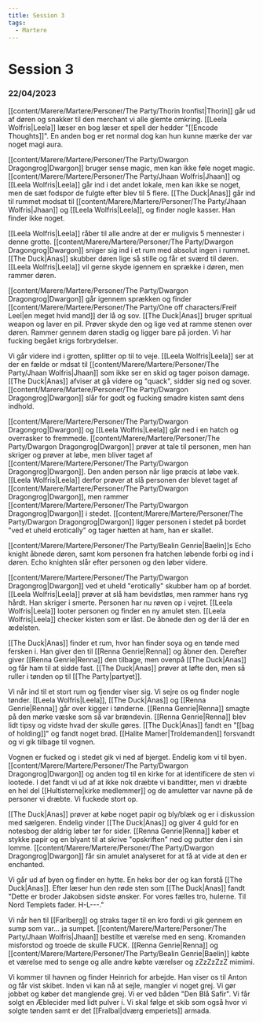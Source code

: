 ```yaml
---
title: Session 3
tags:
  - Martere
---
```

# Session 3
### 22/04/2023

[[content/Marere/Martere/Personer/The Party/Thorin Ironfist|Thorin]] går ud af døren og snakker til den merchant vi alle glemte omkring.
[[Leela Wolfris|Leela]] læser en bog læser et spell der hedder "[[Encode Thoughts]]". 
En anden bog er ret normal dog kan hun kunne mærke der var noget magi aura.

[[content/Marere/Martere/Personer/The Party/Dwargon Dragongrog|Dwargon]] bruger sense magic, men kan ikke føle noget magic. [[content/Marere/Martere/Personer/The Party/Jhaan Wolfris|Jhaan]] og [[Leela Wolfris|Leela]] går ind i det andet lokale, men kan ikke se noget, men de sæt fodspor de fulgte efter blev til 5 flere.
[[The Duck|Anas]] går ind til rummet modsat til [[content/Marere/Martere/Personer/The Party/Jhaan Wolfris|Jhaan]] og [[Leela Wolfris|Leela]], og finder nogle kasser. Han finder ikke noget.

[[Leela Wolfris|Leela]] råber til alle andre at der er muligvis 5 mennester i denne grotte.
[[content/Marere/Martere/Personer/The Party/Dwargon Dragongrog|Dwargon]] sniger sig ind i et rum med absolut ingen i rummet. 
[[The Duck|Anas]] skubber døren lige så stille og får et sværd til døren. [[Leela Wolfris|Leela]] vil gerne skyde igennem en sprække i døren, men rammer døren.

[[content/Marere/Martere/Personer/The Party/Dwargon Dragongrog|Dwargon]] går igennem sprækken og finder [[content/Marere/Martere/Personer/The Party/One off characters/Freif Leel|en meget hvid mand]] der lå og sov. 
[[The Duck|Anas]] bruger spritual weapon og laver en pil. Prøver skyde den og lige ved at ramme stenen over døren. Rammer gennem døren stadig og ligger bare på jorden. Vi har fucking begået krigs forbrydelser.

Vi går videre ind i grotten, splitter op til to veje. [[Leela Wolfris|Leela]] ser at der en fælde or mdsat til [[content/Marere/Martere/Personer/The Party/Jhaan Wolfris|Jhaan]] som ikke ser en skid og tager poison damage.
[[The Duck|Anas]] afviser at gå videre og "quack", sidder sig ned og sover.
[[content/Marere/Martere/Personer/The Party/Dwargon Dragongrog|Dwargon]] slår for godt og fucking smadre kisten samt dens indhold.

[[content/Marere/Martere/Personer/The Party/Dwargon Dragongrog|Dwargon]] og [[Leela Wolfris|Leela]] går ned i en hatch og overrasker to fremmede. [[content/Marere/Martere/Personer/The Party/Dwargon Dragongrog|Dwargon]] prøver at tale til personen, men han skriger og prøver at løbe, men bliver taget af [[content/Marere/Martere/Personer/The Party/Dwargon Dragongrog|Dwargon]]. Den anden person når lige præcis at løbe væk. [[Leela Wolfris|Leela]] derfor prøver at slå personen der blevet taget af [[content/Marere/Martere/Personer/The Party/Dwargon Dragongrog|Dwargon]], men rammer [[content/Marere/Martere/Personer/The Party/Dwargon Dragongrog|Dwargon]] i stedet. [[content/Marere/Martere/Personer/The Party/Dwargon Dragongrog|Dwargon]] ligger personen i stedet på bordet "ved et uheld erotically" og tager hætten at ham, han er skallet.

[[content/Marere/Martere/Personer/The Party/Bealin Genrie|Baelin]]s Echo knight åbnede døren, samt kom personen fra hatchen løbende forbi og ind i døren. Echo knighten slår efter personen og den løber videre.

[[content/Marere/Martere/Personer/The Party/Dwargon Dragongrog|Dwargon]] ved et uheld "erotically" skubber ham op af bordet. [[Leela Wolfris|Leela]] prøver at slå ham bevidstløs, men rammer hans ryg hårdt. Han skriger i smerte. Personen har nu røven op i vejret. [[Leela Wolfris|Leela]] looter personen og finder en ny amulet sten. [[Leela Wolfris|Leela]] checker kisten som er låst. De åbnede den og der lå der en ædelsten.

[[The Duck|Anas]] finder et rum, hvor han finder soya og en tønde med fersken i. Han giver den til [[Renna Genrie|Renna]] og åbner den. Derefter giver [[Renna Genrie|Renna]] den tilbage, men ovenpå [[The Duck|Anas]] og får ham til at sidde fast. [[The Duck|Anas]] prøver at løfte den, men så ruller i tønden op til [[The Party|partyet]].

Vi når ind til et stort rum og fjender viser sig. Vi sejre os og finder nogle tønder. [[Leela Wolfris|Leela]], [[The Duck|Anas]] og [[Renna Genrie|Renna]] går over kigger i tønderne. [[Renna Genrie|Renna]] smagte på den mørke væske som så var brændevin. [[Renna Genrie|Renna]] blev lidt tipsy og vidste hvad der skulle gøres. [[The Duck|Anas]] fandt en "[[bag of holding]]" og fandt noget brød. [[Halite Mamer|Troldemanden]] forsvandt og vi gik tilbage til vognen.

Vognen er fucked og i stedet gik vi ned af bjerget. Endelig kom vi til byen. [[content/Marere/Martere/Personer/The Party/Dwargon Dragongrog|Dwargon]] og anden tog til en kirke for at identificere de sten vi lootede. I det fandt vi ud af at ikke nok dræbte vi banditter, men vi dræbte en hel del [[Hultisterne|kirke medlemmer]] og de amuletter var navne på de personer vi dræbte. 
Vi fuckede stort op.

[[The Duck|Anas]] prøver at købe noget papir og bly/blæk og er i diskussion med sælgeren. Endelig vinder [[The Duck|Anas]] og giver 4 guld for en notesbog der aldrig løber tør for sider. [[Renna Genrie|Renna]] køber et stykke papir og en blyant til at skrive "opskriften" ned og putter den i sin lomme. [[content/Marere/Martere/Personer/The Party/Dwargon Dragongrog|Dwargon]] får sin amulet analyseret for at få at vide at den er enchanted.

Vi går ud af byen og finder en hytte. En heks bor der og kan forstå [[The Duck|Anas]]. Efter læser hun den røde sten som [[The Duck|Anas]] fandt "Dette er broder Jakobsen sidste ønsker. For vores fælles tro, hulerne. Til Nord Templets fader. H-L---."

Vi når hen til [[Farlberg]] og straks tager til en kro fordi vi gik gennem en sump som var... ja sumpet. [[content/Marere/Martere/Personer/The Party/Jhaan Wolfris|Jhaan]] bestilte et værelse med en seng. Kromanden misforstod og troede de skulle FUCK. [[Renna Genrie|Renna]] og [[content/Marere/Martere/Personer/The Party/Bealin Genrie|Baelin]] købte et værelse med to senge og alle andre købte værelser og zZzZzZzZ mimimi.

Vi kommer til havnen og finder Heinrich for arbejde. Han viser os til Anton og får vist skibet. Inden vi kan nå at sejle, mangler vi noget grej. Vi gør jobbet og køber det manglende grej. Vi er ved båden "Den Blå Safir". Vi får solgt en Æblecider med lidt pulver i. Vi skal følge et skib som også hvor vi solgte tønden samt er det [[Fralbal|dværg emperiets]] armada.